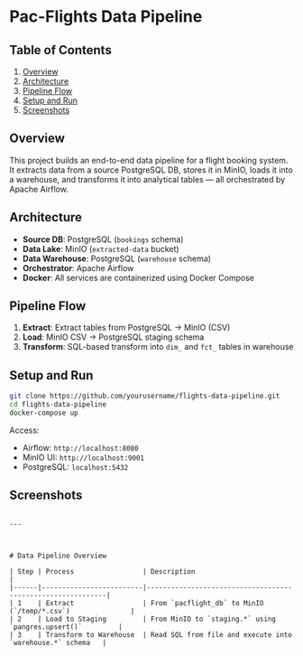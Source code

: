 # Pac-Flights Data Pipeline

## Table of Contents
1. [Overview](#overview)
2. [Architecture](#architecture)
3. [Pipeline Flow](#pipeline-flow)
4. [Setup and Run](#setup-and-run)
5. [Screenshots](#screenshots)

## Overview
This project builds an end-to-end data pipeline for a flight booking system. It extracts data from a source PostgreSQL DB, stores it in MinIO, loads it into a warehouse, and transforms it into analytical tables — all orchestrated by Apache Airflow.

## Architecture
- **Source DB**: PostgreSQL (`bookings` schema)
- **Data Lake**: MinIO (`extracted-data` bucket)
- **Data Warehouse**: PostgreSQL (`warehouse` schema)
- **Orchestrator**: Apache Airflow
- **Docker**: All services are containerized using Docker Compose

## Pipeline Flow
1. **Extract**: Extract tables from PostgreSQL → MinIO (CSV)
2. **Load**: MinIO CSV → PostgreSQL staging schema
3. **Transform**: SQL-based transform into `dim_` and `fct_` tables in warehouse

## Setup and Run
```bash
git clone https://github.com/yourusername/flights-data-pipeline.git
cd flights-data-pipeline
docker-compose up
````

Access:

* Airflow: `http://localhost:8080`
* MinIO UI: `http://localhost:9001`
* PostgreSQL: `localhost:5432`

## Screenshots


```

---



# Data Pipeline Overview

| Step | Process                 | Description                                                |
|------|-------------------------|------------------------------------------------------------|
| 1    | Extract                 | From `pacflight_db` to MinIO (`/temp/*.csv`)               |
| 2    | Load to Staging         | From MinIO to `staging.*` using `pangres.upsert()`         |
| 3    | Transform to Warehouse  | Read SQL from file and execute into `warehouse.*` schema   |


